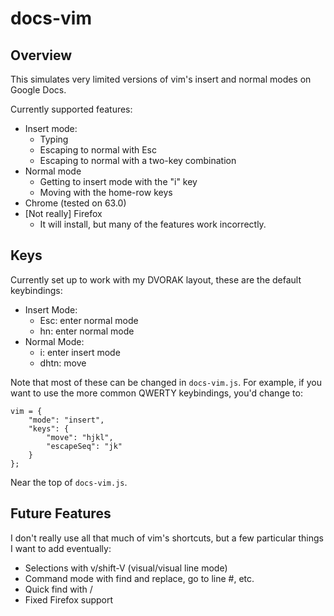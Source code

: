 # docs-vim
## Overview
This simulates very limited versions of vim's insert and normal modes on Google Docs.

Currently supported features:
* Insert mode:
    * Typing
    * Escaping to normal with Esc
    * Escaping to normal with a two-key combination
* Normal mode
    * Getting to insert mode with the "i" key
    * Moving with the home-row keys
* Chrome (tested on 63.0)
* [Not really] Firefox
    * It will install, but many of the features work incorrectly.

## Keys
Currently set up to work with my DVORAK layout, these are the default keybindings:

* Insert Mode:
    * Esc: enter normal mode
    * hn: enter normal mode
* Normal Mode:
    * i: enter insert mode
    * dhtn: move

Note that most of these can be changed in ``docs-vim.js``. For example, if you want to use the more
common QWERTY keybindings, you'd change to:

```
vim = {
    "mode": "insert",
    "keys": {
        "move": "hjkl",
        "escapeSeq": "jk"
    }
};
```

Near the top of ``docs-vim.js``.

## Future Features
I don't really use all that much of vim's shortcuts, but a few particular things I want to add
eventually:

* Selections with v/shift-V (visual/visual line mode)
* Command mode with find and replace, go to line #, etc.
* Quick find with /
* Fixed Firefox support

